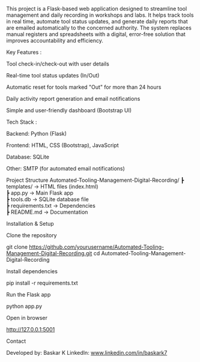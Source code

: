This project is a Flask-based web application designed to streamline tool management and daily recording in workshops and labs.
It helps track tools in real time, automate tool status updates, and generate daily reports that are emailed automatically to the concerned authority.
The system replaces manual registers and spreadsheets with a digital, error-free solution that improves accountability and efficiency.

Key Features :

Tool check-in/check-out with user details

Real-time tool status updates (In/Out)

Automatic reset for tools marked "Out" for more than 24 hours

Daily activity report generation and email notifications

Simple and user-friendly dashboard (Bootstrap UI)



Tech Stack :

Backend: Python (Flask)

Frontend: HTML, CSS (Bootstrap), JavaScript

Database: SQLite

Other: SMTP (for automated email notifications)


Project Structure
Automated-Tooling-Management-Digital-Recording/
 ┣ templates/        -> HTML files (index.html)  
 ┣ app.py            -> Main Flask app  
 ┣ tools.db          -> SQLite database file  
 ┣ requirements.txt  -> Dependencies  
 ┣ README.md         -> Documentation  


Installation & Setup

Clone the repository

git clone https://github.com/yourusername/Automated-Tooling-Management-Digital-Recording.git
cd Automated-Tooling-Management-Digital-Recording


Install dependencies

pip install -r requirements.txt


Run the Flask app

python app.py


Open in browser

http://127.0.0.1:5001


Contact

Developed by: Baskar K
LinkedIn: www.linkedin.com/in/baskark7
